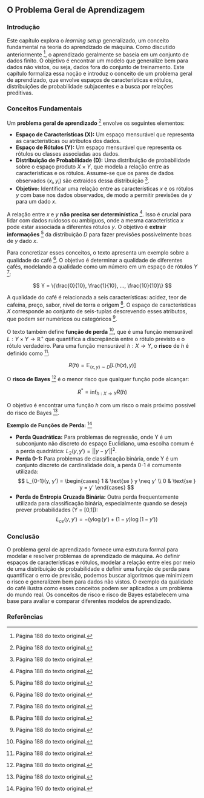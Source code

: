 ## O Problema Geral de Aprendizagem

### Introdução
Este capítulo explora o *learning setup* generalizado, um conceito fundamental na teoria do aprendizado de máquina. Como discutido anteriormente [^1], o aprendizado geralmente se baseia em um conjunto de dados finito. O objetivo é encontrar um modelo que generalize bem para dados não vistos, ou seja, dados fora do conjunto de treinamento. Este capítulo formaliza essa noção e introduz o conceito de um problema geral de aprendizado, que envolve espaços de características e rótulos, distribuições de probabilidade subjacentes e a busca por relações preditivas.

### Conceitos Fundamentais

Um **problema geral de aprendizado** [^1] envolve os seguintes elementos:

*   **Espaço de Características (X):** Um espaço mensurável que representa as características ou atributos dos dados.
*   **Espaço de Rótulos (Y):** Um espaço mensurável que representa os rótulos ou classes associadas aos dados.
*   **Distribuição de Probabilidade (D):** Uma distribuição de probabilidade sobre o espaço produto $X \times Y$, que modela a relação entre as características e os rótulos. Assume-se que os pares de dados observados $(x_i, y_i)$ são extraídos dessa distribuição [^1].
*   **Objetivo:** Identificar uma relação entre as características $x$ e os rótulos $y$ com base nos dados observados, de modo a permitir previsões de $y$ para um dado $x$.

A relação entre $x$ e $y$ **não precisa ser determinística** [^1]. Isso é crucial para lidar com dados ruidosos ou ambíguos, onde a mesma característica $x$ pode estar associada a diferentes rótulos $y$. O objetivo é **extrair informações** [^1] da distribuição $D$ para fazer previsões possivelmente boas de $y$ dado $x$.

Para concretizar esses conceitos, o texto apresenta um exemplo sobre a qualidade do café [^1]. O objetivo é determinar a qualidade de diferentes cafés, modelando a qualidade como um número em um espaço de rótulos $Y$ [^1]:

$$
Y = \{\frac{0}{10}, \frac{1}{10}, ..., \frac{10}{10}\}
$$

A qualidade do café é relacionada a seis características: acidez, teor de cafeína, preço, sabor, nível de torra e origem [^1]. O espaço de características $X$ corresponde ao conjunto de seis-tuplas descrevendo esses atributos, que podem ser numéricos ou categóricos [^1].

O texto também define **função de perda** [^1], que é uma função mensurável $L: Y \times Y \rightarrow \mathbb{R}^+$ que quantifica a discrepância entre o rótulo previsto e o rótulo verdadeiro. Para uma função mensurável $h: X \rightarrow Y$, o **risco** de $h$ é definido como [^1]:

$$
R(h) = \mathbb{E}_{(x, y) \sim D}[L(h(x), y)]
$$

O **risco de Bayes** [^1] é o menor risco que qualquer função pode alcançar:

$$
R^* = \inf_{h: X \rightarrow Y} R(h)
$$

O objetivo é encontrar uma função $h$ com um risco o mais próximo possível do risco de Bayes [^1].

**Exemplo de Funções de Perda:** [^3]
*   **Perda Quadrática:** Para problemas de regressão, onde Y é um subconjunto não discreto do espaço Euclidiano, uma escolha comum é a perda quadrática: $L_2(y, y') = ||y - y'||^2$.
*   **Perda 0-1:** Para problemas de classificação binária, onde Y é um conjunto discreto de cardinalidade dois, a perda 0-1 é comumente utilizada:
    $$
    L_{0-1}(y, y') = \begin{cases}
    1 & \text{se } y \neq y' \\
    0 & \text{se } y = y'
    \end{cases}
    $$
*   **Perda de Entropia Cruzada Binária:** Outra perda frequentemente utilizada para classificação binária, especialmente quando se deseja prever probabilidades (Y = [0,1]):
    $$
    L_{ce}(y, y') = -(y \log(y') + (1 - y) \log(1 - y'))
    $$

### Conclusão

O problema geral de aprendizado fornece uma estrutura formal para modelar e resolver problemas de aprendizado de máquina. Ao definir espaços de características e rótulos, modelar a relação entre eles por meio de uma distribuição de probabilidade e definir uma função de perda para quantificar o erro de previsão, podemos buscar algoritmos que minimizem o risco e generalizem bem para dados não vistos. O exemplo da qualidade do café ilustra como esses conceitos podem ser aplicados a um problema do mundo real. Os conceitos de risco e risco de Bayes estabelecem uma base para avaliar e comparar diferentes modelos de aprendizado.

### Referências

[^1]: Página 188 do texto original.
[^2]: Página 189 do texto original.
[^3]: Página 190 do texto original.
<!-- END -->